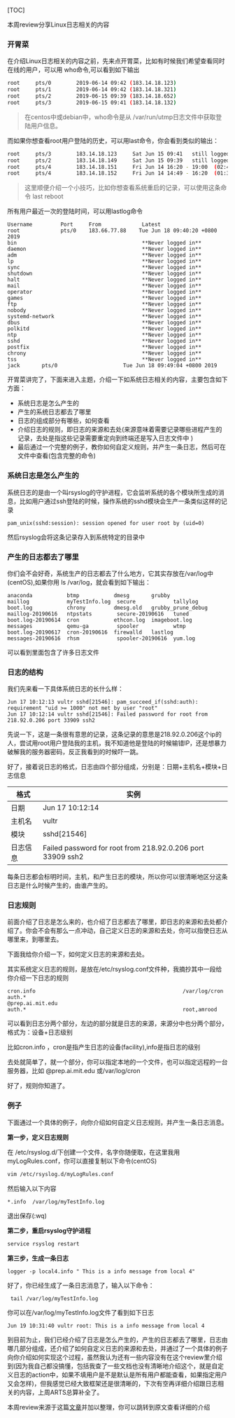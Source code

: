 [TOC]

本周review分享Linux日志相关的内容


### 开胃菜
在介绍Linux日志相关的内容之前，先来点开胃菜，比如有时候我们希望查看同时在线的用户，可以用 who命令,可以看到如下输出

```bash
root     pts/0        2019-06-14 09:42 (183.14.18.123)
root     pts/1        2019-06-14 09:42 (183.14.18.321)
root     pts/2        2019-06-15 09:39 (183.14.18.652)
root     pts/3        2019-06-15 09:41 (183.14.18.132)
```
> 在centos中或debian中，who命令是从 /var/run/utmp日志文件中获取登陆用户信息。

而如果你想查看root用户登陆的历史，可以用last命令，你会看到类似的输出：
```bash
root     pts/3        183.14.18.123     Sat Jun 15 09:41   still logged in   
root     pts/2        183.14.18.149     Sat Jun 15 09:39   still logged in   
root     pts/4        183.14.18.151     Fri Jun 14 16:20 - 19:00  (02:40)    
root     pts/4        183.14.18.152     Fri Jun 14 14:49 - 16:20  (01:30)    
```

> 这里顺便介绍一个小技巧，比如你想查看系统重启的记录，可以使用这条命令 last reboot

所有用户最近一次的登陆时间，可以用lastlog命令

```
Username         Port     From             Latest
root             pts/0    183.66.77.88    Tue Jun 18 09:40:20 +0800 2019
bin                                        **Never logged in**
daemon                                     **Never logged in**
adm                                        **Never logged in**
lp                                         **Never logged in**
sync                                       **Never logged in**
shutdown                                   **Never logged in**
halt                                       **Never logged in**
mail                                       **Never logged in**
operator                                   **Never logged in**
games                                      **Never logged in**
ftp                                        **Never logged in**
nobody                                     **Never logged in**
systemd-network                            **Never logged in**
dbus                                       **Never logged in**
polkitd                                    **Never logged in**
ntp                                        **Never logged in**
sshd                                       **Never logged in**
postfix                                    **Never logged in**
chrony                                     **Never logged in**
tss                                        **Never logged in**
jack       pts/0                     Tue Jun 18 09:49:04 +0800 2019

```


开胃菜讲完了，下面来进入主题，介绍一下如系统日志相关的内容，主要包含如下方面：

- 系统日志是怎么产生的
- 产生的系统日志都去了哪里
- 日志的组成部分有哪些，如何查看
- 介绍日志的规则，即日志的来源和去处(来源意味着需要记录哪些进程产生的记录，去处是指这些记录需要重定向到终端还是写入日志文件中
)
- 最后通过一个完整的例子，教你如何自定义规则，并产生一条日志，然后可在文件中查看(包含完整的命令)

### 系统日志是怎么产生的

系统日志的是由一个叫rsyslog的守护进程，它会监听系统的各个模块所生成的消息，比如用户通过ssh登陆的时候，操作系统的sshd模块会生产一条类似这样的记录

    pam_unix(sshd:session): session opened for user root by (uid=0)

然后rsyslog会将这条记录存入到系统特定的目录中

### 产生的日志都去了哪里

你们会不会好奇，系统生产的日志都去了什么地方，它其实存放在/var/log中(centOS),如果你用 ls /var/log，就会看到如下输出：

```
anaconda           btmp           dmesg       grubby              maillog            myTestInfo.log  secure            tallylog
boot.log           chrony         dmesg.old   grubby_prune_debug  maillog-20190616   ntpstats        secure-20190616   tuned
boot.log-20190614  cron           ethcon.log  imageboot.log       messages           qemu-ga         spooler           wtmp
boot.log-20190617  cron-20190616  firewalld   lastlog             messages-20190616  rhsm            spooler-20190616  yum.log
```
可以看到里面包含了许多日志文件

### 日志的结构

我们先来看一下具体系统日志的长什么样：

```
Jun 17 10:12:13 vultr sshd[21546]: pam_succeed_if(sshd:auth): requirement "uid >= 1000" not met by user "root"
Jun 17 10:12:14 vultr sshd[21546]: Failed password for root from 218.92.0.206 port 33909 ssh2
```
先说一下，这是一条很有意思的记录，这条记录的意思是218.92.0.206这个ip的人，尝试用root用户登陆我的主机，我不知道他是登陆的时候输错IP，还是想暴力破解我的服务器密码，反正我看到的时候吓一跳。

好了，接着说日志的格式，日志由四个部分组成，分别是：日期+主机名+模块+日志信息



|   格式   |                            实例                            |
|----------|------------------------------------------------------------|
| 日期     | Jun 17 10:12:14                                            |
| 主机名   | vultr                                                      |
| 模块     | sshd[21546]                                                |
| 日志信息 | Failed password for root from 218.92.0.206 port 33909 ssh2 |


每条日志都会标明时间，主机，和产生日志的模块，所以你可以很清晰地区分这条日志是什么时候产生的，由谁产生的。

### 日志规则

前面介绍了日志是怎么来的，也介绍了日志都去了哪里，即日志的来源和去处都介绍了。你会不会有那么一点冲动，自己定义日志的来源和去处，你可以指使日志从哪里来，到哪里去。

下面我给你介绍一下，如何定义日志的来源和去处。

其实系统定义日志的规则，是放在/etc/rsyslog.conf文件种，我摘抄其中一段给你介绍一下日志的规则

```
cron.info                                               /var/log/cron
auth.*                                                  @prep.ai.mit.edu
auth.*                                                  root,amrood
```

可以看到日志分两个部分，左边的部分就是日志的来源，来源分中也分两个部分，格式为：设备+日志级别

比如cron.info ，cron是指产生日志的设备(facility),info是指日志的级别

去处就简单了，就一个部分，你可以指定本地的一个文件，也可以指定远程的一台服务器，比如 @prep.ai.mit.edu 或/var/log/cron

好了，规则你知道了。

### 例子

下面通过一个具体的例子，向你介绍如何自定义日志规则，并产生一条日志消息。

**第一步，定义日志规则**

在 /etc/rsyslog.d/下创建一个文件，名字你随便取，在这里我用myLogRules.conf，你可以直接复制以下命令(centOS)

```bash
vim /etc/rsyslog.d/myLogRules.conf
```

然后输入以下内容

    *.info  /var/log/myTestInfo.log

退出保存(:wq)

**第二步，重启rsyslog守护进程**

```bash
service rsyslog restart
```

**第三步，生成一条日志**

    logger -p local4.info " This is a info message from local 4"

好了，你已经生成了一条日志消息了，输入以下命令：

     tail /var/log/myTestInfo.log

你可以在/var/log/myTestInfo.log文件了看到如下日志
```
Jun 19 10:31:40 vultr root: This is a info message from local 4

```

到目前为止，我们已经介绍了日志是怎么产生的，产生的日志都去了哪里，日志由哪几部分组成，还介绍了如何自定义日志的来源和去处，并通过了一个具体的例子向你介绍如何实现这个过程，虽然我认为还有一些内容没有在这个review里介绍到(因为我自己都没搞懂，包括我查了一些文档也没有清晰地介绍这个，就是自定义日志的action中，如果不填用户是不是默认是所有用户都能查看，如果指定用户又会怎样)，但我感觉已经大致框架还是很清晰的，下次有空再详细介绍跟日志相关的内容，上周ARTS总算补全了。

本周review来源于这篇[文章](https://www.digitalocean.com/community/tutorials/how-to-view-and-configure-linux-logs-on-ubuntu-and-centos)并加以整理，你可以跳转到原文查看详细的介绍

